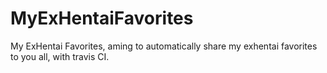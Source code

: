 # MyExHentaiFavorites
My ExHentai Favorites, aming to automatically share my exhentai favorites to you all, with travis CI.
